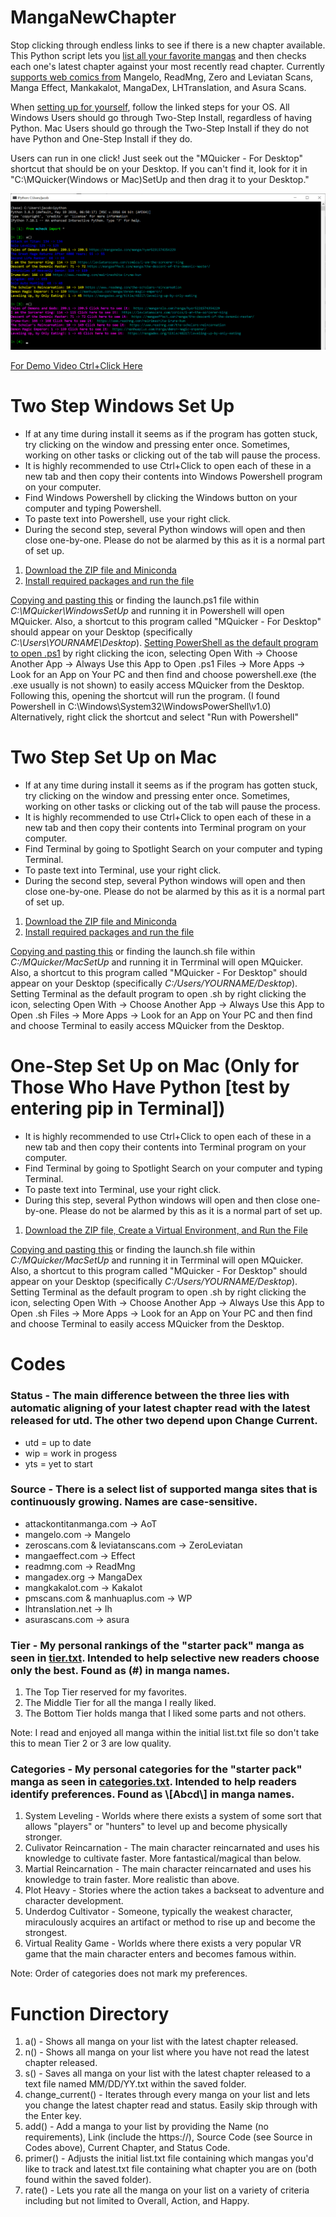 # MangaNewChapter
<p>Stop clicking through endless links to see if there is a new chapter available. This Python script lets you <a href="README.md#Function Directory">list all your favorite mangas</a> and then checks each one's latest chapter against your most recently read chapter. Currently <a href="README.md#Codes">supports web comics from</a> Mangelo, ReadMng, Zero and Leviatan Scans, Manga Effect, Mankakalot, MangaDex, LHTranslation, and Asura Scans.</p>

When <a href="#su">setting up for yourself</a>, follow the linked steps for your OS. All Windows Users should go through Two-Step Install, regardless of having Python. Mac Users should go through the Two-Step Install if they do not have Python and One-Step Install if they do.

Users can run in one click! Just seek out the "MQuicker - For Desktop" shortcut that should be on your Desktop. If you can't find it, look for it in "C:\MQuicker\(Windows or Mac)SetUp and then drag it to your Desktop."

<img src="mcheck_ex.png"/>

<a href="https://youtu.be/AyZsZzuTAPg/" target="_blank">For Demo Video Ctrl+Click Here</a>

<h1 id="su">Two Step Windows Set Up</h1>
<ul>
  <li>If at any time during install it seems as if the program has gotten stuck, try clicking on the window and pressing enter once. Sometimes, working on other tasks or clicking out of the tab will pause the process.</li>
  <li>It is highly recommended to use Ctrl+Click to open each of these in a new tab and then copy their contents into Windows Powershell program on your computer.</li>
  <li>Find Windows Powershell by clicking the Windows button on your computer and typing Powershell.</li>
  <li>To paste text into Powershell, use your right click.</li>
  <li>During the second step, several Python windows will open and then close one-by-one. Please do not be alarmed by this as it is a normal part of set up.</li>
</ul>
<ol>
  <a href="WindowsSetUp\setup.ps1"><li>Download the ZIP file and Miniconda</li></a>
  <a href="WindowsSetUp\setup2.ps1"><li>Install required packages and run the file</li></a>
</ol>
<p><a href="WindowsSetUp\launch.ps1">Copying and pasting this</a> or finding the launch.ps1 file within <em>C:\MQuicker\WindowsSetUp</em> and running it in Powershell will open MQuicker. Also, a shortcut to this program called "MQuicker - For Desktop" should appear on your Desktop (specifically <em>C:\Users\YOURNAME\Desktop</em>).
<a href="https://www.top-password.com/blog/set-ps1-script-to-open-with-powershell-by-default/">Setting PowerShell as the default program to open .ps1</a> by right clicking the icon, selecting Open With -> Choose Another App -> Always Use this App to Open .ps1 Files -> More Apps -> Look for an App on Your PC and then find and choose powershell.exe (the .exe usually is not shown) to easily access MQuicker from the Desktop. Following this, opening the shortcut will run the program.
(I found Powershell in C:\Windows\System32\WindowsPowerShell\v1.0) Alternatively, right click the shortcut and select "Run with Powershell"</p>

<h1 id="2m">Two Step Set Up on Mac</h1>
<ul>
  <li>If at any time during install it seems as if the program has gotten stuck, try clicking on the window and pressing enter once. Sometimes, working on other tasks or clicking out of the tab will pause the process.</li>
  <li>It is highly recommended to use Ctrl+Click to open each of these in a new tab and then copy their contents into Terminal program on your computer.</li>
  <li>Find Terminal by going to Spotlight Search on your computer and typing Terminal.</li>
  <li>To paste text into Terminal, use your right click.</li>
  <li>During the second step, several Python windows will open and then close one-by-one. Please do not be alarmed by this as it is a normal part of set up.</li>
</ul>
<ol>
  <a href="MacSetUp\setup.sh"><li>Download the ZIP file and Miniconda</li></a>
  <a href="MacSetUp\setup2.sh"><li>Install required packages and run the file</li></a>
</ol>
<a href="MacSetUp\launch.sh">Copying and pasting this</a> or finding the launch.sh file within <em>C:/MQuicker/MacSetUp</em> and running it in Terrminal will open MQuicker. Also, a shortcut to this program called "MQuicker - For Desktop" should appear on your Desktop (specifically <em>C:/Users/YOURNAME/Desktop</em>).
Setting Terminal as the default program to open .sh by right clicking the icon, selecting Open With -> Choose Another App -> Always Use this App to Open .sh Files -> More Apps -> Look for an App on Your PC and then find and choose Terminal to easily access MQuicker from the Desktop.</p>

<h1 id="2m">One-Step Set Up on Mac (Only for Those Who Have Python [test by entering pip in Terminal])</h1>
<ul>
  <li>It is highly recommended to use Ctrl+Click to open each of these in a new tab and then copy their contents into Terminal program on your computer.</li>
  <li>Find Terminal by going to Spotlight Search on your computer and typing Terminal.</li>
  <li>To paste text into Terminal, use your right click.</li>
  <li>During this step, several Python windows will open and then close one-by-one. Please do not be alarmed by this as it is a normal part of set up.</li>
</ul>
<ol>
  <a href="MacSetUp\setup_for_python_users.sh"><li>Download the ZIP file, Create a Virtual Environment, and Run the File</li></a>
</ol>
<a href="MacSetUp\launch.sh">Copying and pasting this</a> or finding the launch.sh file within <em>C:/MQuicker/MacSetUp</em> and running it in Terrminal will open MQuicker. Also, a shortcut to this program called "MQuicker - For Desktop" should appear on your Desktop (specifically <em>C:/Users/YOURNAME/Desktop</em>).
Setting Terminal as the default program to open .sh by right clicking the icon, selecting Open With -> Choose Another App -> Always Use this App to Open .sh Files -> More Apps -> Look for an App on Your PC and then find and choose Terminal to easily access MQuicker from the Desktop.</p>

# Codes

### Status - The main difference between the three lies with automatic aligning of your latest chapter read with the latest released for utd. The other two depend upon Change Current.
<ul>
  <li>utd = up to date</li>
  <li>wip = work in progess</li>
  <li>yts = yet to start</li>
</ul>

### Source - There is a select list of supported manga sites that is continuously growing. Names are case-sensitive.
<ul>
  <li>attackontitanmanga.com -> AoT</li>
  <li>mangelo.com -> Mangelo</li>
  <li>zeroscans.com & leviatanscans.com -> ZeroLeviatan</li>
  <li>mangaeffect.com -> Effect</li>
  <li>readmng.com -> ReadMng</li>
  <li>mangadex.org -> MangaDex</li>
  <li>mangkakalot.com -> Kakalot</li>
  <li>pmscans.com & manhuaplus.com -> WP</li>
  <li>lhtranslation.net -> lh</li>
  <li>asurascans.com -> asura</li>
 </ul>
 
<h3>Tier - My personal rankings of the "starter pack" manga as seen in <a href="tier.txt">tier.txt</a>. Intended to help selective new readers choose only the best. Found as (#) in manga names.</h3>
<ol>
  <li>The Top Tier reserved for my favorites.</li>
  <li>The Middle Tier for all the manga I really liked.</li>
  <li>The Bottom Tier holds manga that I liked some parts and not others. </li>
 </ol>
 Note: I read and enjoyed all manga within the initial list.txt file so don't take this to mean Tier 2 or 3 are low quality.
 
<h3> Categories - My personal categories for the "starter pack" manga as seen in <a href="categories.txt">categories.txt</a>. Intended to help readers identify preferences. Found as \[Abcd\] in manga names.</h3>
<ol>
  <li>System Leveling - Worlds where there exists a system of some sort that allows "players" or "hunters" to level up and become physically stronger.</li>
  <li>Culivator Reincarnation - The main character reincarnated and uses his knowledge to cultivate faster. More fantastical/magical than below.</li>
  <li>Martial Reincarnation - The main character reincarnated and uses his knowledge to train faster. More realistic than above.</li>
  <li>Plot Heavy - Stories where the action takes a backseat to adventure and character development.</li>
  <li>Underdog Cultivator - Someone, typically the weakest character, miraculously acquires an artifact or method to rise up and become the strongest.</li>
  <li>Virtual Reality Game - Worlds where there exists a very popular VR game that the main character enters and becomes famous within.</li>
 </ol>
 Note: Order of categories does not mark my preferences.
 
# Function Directory
<ol>
  <li>a() - Shows all manga on your list with the latest chapter released.</li>
  <li>n() - Shows all manga on your list where you have not read the latest chapter released.</li>
  <li>s() - Saves all manga on your list with the latest chapter released to a text file named MM/DD/YY.txt within the saved folder.</li>
  <li>change_current() - Iterates through every manga on your list and lets you change the latest chapter read and status. Easily skip through with the Enter key.</li>
  <li>add() - Add a manga to your list by providing the Name (no requirements), Link (include the https://), Source Code (see Source in Codes above), Current Chapter, and Status Code.</li>
  <li>primer() - Adjusts the initial list.txt file containing which mangas you'd like to track and latest.txt file containing what chapter you are on (both found within the saved folder).</li>
  <li>rate() - Lets you rate all the manga on your list on a variety of criteria including but not limited to Overall, Action, and Happy.</li>
</ol>

